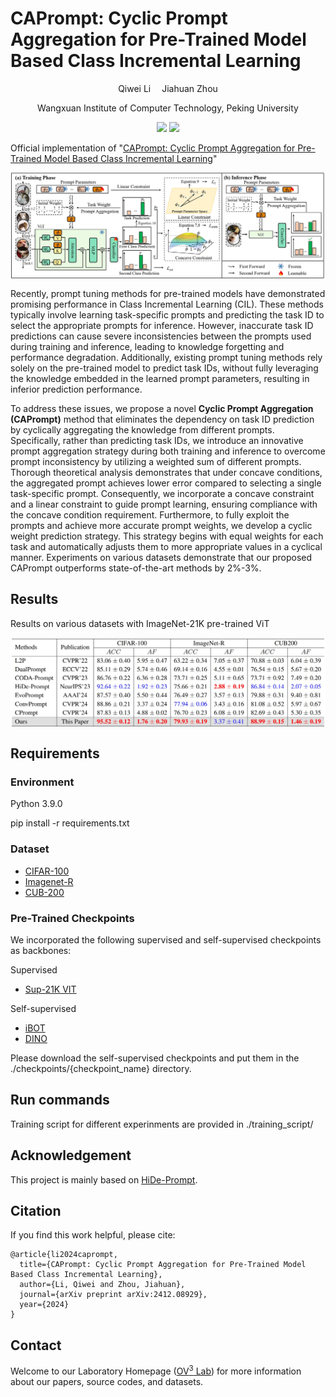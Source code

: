 # CAPrompt: Cyclic Prompt Aggregation for Pre-Trained Model Based Class Incremental Learning

<div align="center">

<div>
      Qiwei Li&emsp; Jiahuan Zhou
  </div>
<div>

  Wangxuan Institute of Computer Technology, Peking University

</div>
</div>
<p align="center">
  <a href='https://arxiv.org/abs/2412.08929'><img src='https://img.shields.io/badge/Arxiv-2412.08929-A42C25.svg?logo=arXiv'></a>
  <img src="https://hitscounter.dev/api/hit?url=https%3A%2F%2Fgithub.com%2Fzhoujiahuan1991%2FAAAI2025-CAPrompt&label=CAPromp&icon=github&color=%23e35d6a">
</p>


Official implementation of "[CAPrompt: Cyclic Prompt Aggregation for Pre-Trained Model Based Class Incremental Learning](https://arxiv.org/abs/2412.08929)"


<p align="center"><img src="./files/pipeline-caprompt.jpg" align="center" width="750"></p>

Recently, prompt tuning methods for pre-trained models have demonstrated promising performance in Class Incremental Learning (CIL). These methods typically involve learning task-specific prompts and predicting the task ID to select the appropriate prompts for inference. However, inaccurate task ID predictions can cause severe inconsistencies between the prompts used during training and inference, leading to knowledge forgetting and performance degradation. Additionally, existing prompt tuning methods rely solely on the pre-trained model to predict task IDs, without fully leveraging the knowledge embedded in the learned prompt parameters, resulting in inferior prediction performance. 

To address these issues, we propose a novel **Cyclic Prompt Aggregation (CAPrompt)** method that eliminates the dependency on task ID prediction by cyclically aggregating the knowledge from different prompts. Specifically, rather than predicting task IDs, we introduce an innovative prompt aggregation strategy during both training and inference to overcome prompt inconsistency by utilizing a weighted sum of different prompts. Thorough theoretical analysis demonstrates that under concave conditions, the aggregated prompt achieves lower error compared to selecting a single task-specific prompt. Consequently, we incorporate a concave constraint and a linear constraint to guide prompt learning, ensuring compliance with the concave condition requirement. Furthermore, to fully exploit the prompts and achieve more accurate prompt weights, we develop a cyclic weight prediction strategy. This strategy begins with equal weights for each task and automatically adjusts them to more appropriate values in a cyclical manner. Experiments on various datasets demonstrate that our proposed CAPrompt outperforms state-of-the-art methods by 2\%-3\%.
## Results

Results on various datasets with ImageNet-21K pre-trained ViT

<p align="center"><img src="./files/results.jpg" align="center" width="750"></p>

## Requirements

### Environment
Python 3.9.0

pip install -r requirements.txt


### Dataset
- [CIFAR-100](https://www.cs.toronto.edu/~kriz/cifar-100-python.tar.gz)
- [Imagenet-R](https://people.eecs.berkeley.edu/~hendrycks/imagenet-r.tar)
- [CUB-200](https://data.caltech.edu/records/65de6-vp158/files/CUB_200_2011.tgz)

### Pre-Trained Checkpoints
We incorporated the following supervised and self-supervised checkpoints as backbones:

Supervised

- [Sup-21K VIT](https://storage.googleapis.com/vit_models/imagenet21k/ViT-B_16.npz)

Self-supervised 

- [iBOT](https://lf3-nlp-opensource.bytetos.com/obj/nlp-opensource/archive/2022/ibot/vitb_16/checkpoint_teacher.pth)
- [DINO](https://dl.fbaipublicfiles.com/dino/dino_vitbase16_pretrain/dino_vitbase16_pretrain.pth)  
  
Please download the self-supervised checkpoints and put them in the ./checkpoints/{checkpoint_name} directory.
## Run commands
Training script for different experinments are provided in ./training_script/


## Acknowledgement

This project is mainly based on [HiDe-Prompt](https://github.com/thu-ml/HiDe-Prompt).

## Citation

If you find this work helpful, please cite:
```
@article{li2024caprompt,
  title={CAPrompt: Cyclic Prompt Aggregation for Pre-Trained Model Based Class Incremental Learning},
  author={Li, Qiwei and Zhou, Jiahuan},
  journal={arXiv preprint arXiv:2412.08929},
  year={2024}
}

```

## Contact

Welcome to our Laboratory Homepage ([OV<sup>3</sup> Lab](https://zhoujiahuan1991.github.io/)) for more information about our papers, source codes, and datasets.
